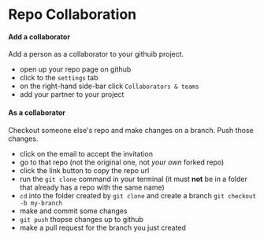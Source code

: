 # Repo Collaboration

#### Add a collaborator

Add a person as a collaborator to your githuib project.

- open up your repo page on github
- click to the `settings` tab
- on the right-hand side-bar click `Collaborators & teams`
- add your partner to your project

#### As a collaborator

Checkout someone else's repo and make changes on a branch. Push those changes.

- click on the email to accept the invitation
- go to that repo (not the original one, not *your own* forked repo)
- click the link button to copy the repo url
- run the `git clone` command in your terminal (it must **not** be in a folder that already has a repo with the same name)
- `cd` into the folder created by `git clone` and create a branch `git checkout -b my-branch`
- make and commit some changes
- `git push` thopse changes up to github
- make a pull request for the branch you just created

